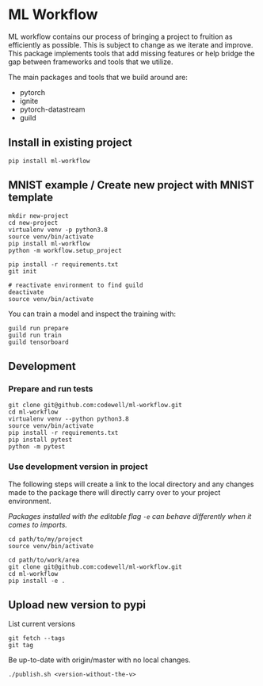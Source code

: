 # ML Workflow
ML workflow contains our process of bringing a project to fruition as
efficiently as possible. This is subject to change as we iterate and improve.
This package implements tools that add missing features or help bridge the gap
between frameworks and tools that we utilize.

The main packages and tools that we build around are:

- pytorch
- ignite
- pytorch-datastream
- guild

## Install in existing project

    pip install ml-workflow

## MNIST example / Create new project with MNIST template

    mkdir new-project
    cd new-project
    virtualenv venv -p python3.8
    source venv/bin/activate
    pip install ml-workflow
    python -m workflow.setup_project

    pip install -r requirements.txt
    git init

    # reactivate environment to find guild
    deactivate
    source venv/bin/activate

You can train a model and inspect the training with:

    guild run prepare
    guild run train
    guild tensorboard

## Development

### Prepare and run tests

    git clone git@github.com:codewell/ml-workflow.git
    cd ml-workflow
    virtualenv venv --python python3.8
    source venv/bin/activate
    pip install -r requirements.txt
    pip install pytest
    python -m pytest

### Use development version in project
The following steps will create a link to the local directory and any changes made to the package there will directly carry over to your project environment.

_Packages installed with the editable flag `-e` can behave differently when it comes to imports._

    cd path/to/my/project
    source venv/bin/activate

    cd path/to/work/area
    git clone git@github.com:codewell/ml-workflow.git
    cd ml-workflow
    pip install -e .

## Upload new version to pypi
List current versions

    git fetch --tags
    git tag

Be up-to-date with origin/master with no local changes.

    ./publish.sh <version-without-the-v>
